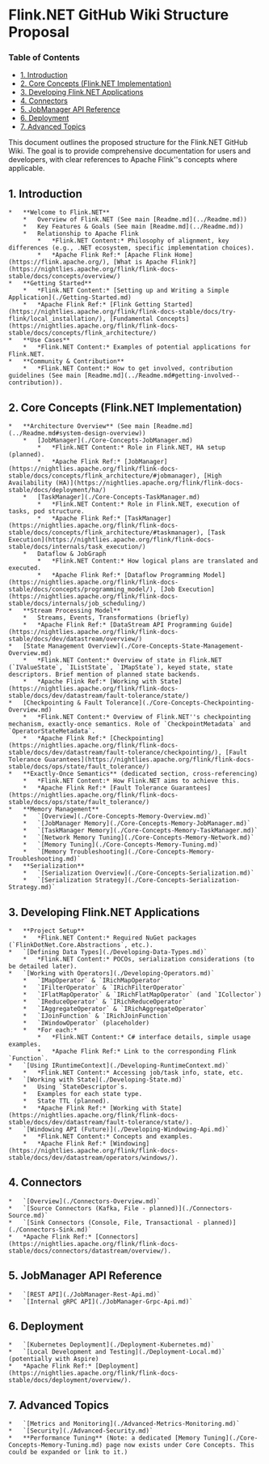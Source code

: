 # Flink.NET GitHub Wiki Structure Proposal

### Table of Contents
- [1. Introduction](#1-introduction)
- [2. Core Concepts (Flink.NET Implementation)](#2-core-concepts-flinknet-implementation)
- [3. Developing Flink.NET Applications](#3-developing-flinknet-applications)
- [4. Connectors](#4-connectors)
- [5. JobManager API Reference](#5-jobmanager-api-reference)
- [6. Deployment](#6-deployment)
- [7. Advanced Topics](#7-advanced-topics)

This document outlines the proposed structure for the Flink.NET GitHub Wiki. The goal is to provide comprehensive documentation for users and developers, with clear references to Apache Flink''s concepts where applicable.

## 1. Introduction
    *   **Welcome to Flink.NET**
        *   Overview of Flink.NET (See main [Readme.md](../Readme.md))
        *   Key Features & Goals (See main [Readme.md](../Readme.md))
        *   Relationship to Apache Flink
            *   *Flink.NET Content:* Philosophy of alignment, key differences (e.g., .NET ecosystem, specific implementation choices).
            *   *Apache Flink Ref:* [Apache Flink Home](https://flink.apache.org/), [What is Apache Flink?](https://nightlies.apache.org/flink/flink-docs-stable/docs/concepts/overview/)
    *   **Getting Started**
        *   *Flink.NET Content:* [Setting up and Writing a Simple Application](./Getting-Started.md)
        *   *Apache Flink Ref:* [Flink Getting Started](https://nightlies.apache.org/flink/flink-docs-stable/docs/try-flink/local_installation/), [Fundamental Concepts](https://nightlies.apache.org/flink/flink-docs-stable/docs/concepts/flink_architecture/)
    *   **Use Cases**
        *   *Flink.NET Content:* Examples of potential applications for Flink.NET.
    *   **Community & Contribution**
        *   *Flink.NET Content:* How to get involved, contribution guidelines (See main [Readme.md](../Readme.md#getting-involved--contribution)).

## 2. Core Concepts (Flink.NET Implementation)
    *   **Architecture Overview** (See main [Readme.md](../Readme.md#system-design-overview))
        *   [JobManager](./Core-Concepts-JobManager.md)
            *   *Flink.NET Content:* Role in Flink.NET, HA setup (planned).
            *   *Apache Flink Ref:* [JobManager](https://nightlies.apache.org/flink/flink-docs-stable/docs/concepts/flink_architecture/#jobmanager), [High Availability (HA)](https://nightlies.apache.org/flink/flink-docs-stable/docs/deployment/ha/)
        *   [TaskManager](./Core-Concepts-TaskManager.md)
            *   *Flink.NET Content:* Role in Flink.NET, execution of tasks, pod structure.
            *   *Apache Flink Ref:* [TaskManager](https://nightlies.apache.org/flink/flink-docs-stable/docs/concepts/flink_architecture/#taskmanager), [Task Execution](https://nightlies.apache.org/flink/flink-docs-stable/docs/internals/task_execution/)
        *   Dataflow & JobGraph
            *   *Flink.NET Content:* How logical plans are translated and executed.
            *   *Apache Flink Ref:* [Dataflow Programming Model](https://nightlies.apache.org/flink/flink-docs-stable/docs/concepts/programming_model/), [Job Execution](https://nightlies.apache.org/flink/flink-docs-stable/docs/internals/job_scheduling/)
    *   **Stream Processing Model**
        *   Streams, Events, Transformations (briefly)
        *   *Apache Flink Ref:* [DataStream API Programming Guide](https://nightlies.apache.org/flink/flink-docs-stable/docs/dev/datastream/overview/)
    *   [State Management Overview](./Core-Concepts-State-Management-Overview.md)
        *   *Flink.NET Content:* Overview of state in Flink.NET (`IValueState`, `IListState`, `IMapState`), keyed state, state descriptors. Brief mention of planned state backends.
        *   *Apache Flink Ref:* [Working with State](https://nightlies.apache.org/flink/flink-docs-stable/docs/dev/datastream/fault-tolerance/state/)
    *   [Checkpointing & Fault Tolerance](./Core-Concepts-Checkpointing-Overview.md)
        *   *Flink.NET Content:* Overview of Flink.NET''s checkpointing mechanism, exactly-once semantics. Role of `CheckpointMetadata` and `OperatorStateMetadata`.
        *   *Apache Flink Ref:* [Checkpointing](https://nightlies.apache.org/flink/flink-docs-stable/docs/dev/datastream/fault-tolerance/checkpointing/), [Fault Tolerance Guarantees](https://nightlies.apache.org/flink/flink-docs-stable/docs/ops/state/fault_tolerance/)
    *   **Exactly-Once Semantics** (dedicated section, cross-referencing)
        *   *Flink.NET Content:* How Flink.NET aims to achieve this.
        *   *Apache Flink Ref:* [Fault Tolerance Guarantees](https://nightlies.apache.org/flink/flink-docs-stable/docs/ops/state/fault_tolerance/)
    *   **Memory Management**
        *   `[Overview](./Core-Concepts-Memory-Overview.md)`
        *   `[JobManager Memory](./Core-Concepts-Memory-JobManager.md)`
        *   `[TaskManager Memory](./Core-Concepts-Memory-TaskManager.md)`
        *   `[Network Memory Tuning](./Core-Concepts-Memory-Network.md)`
        *   `[Memory Tuning](./Core-Concepts-Memory-Tuning.md)`
        *   `[Memory Troubleshooting](./Core-Concepts-Memory-Troubleshooting.md)`
    *   **Serialization**
        *   `[Serialization Overview](./Core-Concepts-Serialization.md)`
        *   `[Serialization Strategy](./Core-Concepts-Serialization-Strategy.md)`

## 3. Developing Flink.NET Applications
    *   **Project Setup**
        *   *Flink.NET Content:* Required NuGet packages (`FlinkDotNet.Core.Abstractions`, etc.).
    *   `[Defining Data Types](./Developing-Data-Types.md)`
        *   *Flink.NET Content:* POCOs, serialization considerations (to be detailed later).
    *   `[Working with Operators](./Developing-Operators.md)`
        *   `IMapOperator` & `IRichMapOperator`
        *   `IFilterOperator` & `IRichFilterOperator`
        *   `IFlatMapOperator` & `IRichFlatMapOperator` (and `ICollector`)
        *   `IReduceOperator` & `IRichReduceOperator`
        *   `IAggregateOperator` & `IRichAggregateOperator`
        *   `IJoinFunction` & `IRichJoinFunction`
        *   `IWindowOperator` (placeholder)
        *   *For each:*
            *   *Flink.NET Content:* C# interface details, simple usage examples.
            *   *Apache Flink Ref:* Link to the corresponding Flink `Function`.
    *   `[Using IRuntimeContext](./Developing-RuntimeContext.md)`
        *   *Flink.NET Content:* Accessing job/task info, state, etc.
    *   `[Working with State](./Developing-State.md)`
        *   Using `StateDescriptor`s.
        *   Examples for each state type.
        *   State TTL (planned).
        *   *Apache Flink Ref:* [Working with State](https://nightlies.apache.org/flink/flink-docs-stable/docs/dev/datastream/fault-tolerance/state/).
    *   `[Windowing API (Future)](./Developing-Windowing-Api.md)`
        *   *Flink.NET Content:* Concepts and examples.
        *   *Apache Flink Ref:* [Windowing](https://nightlies.apache.org/flink/flink-docs-stable/docs/dev/datastream/operators/windows/).

## 4. Connectors
    *   `[Overview](./Connectors-Overview.md)`
    *   `[Source Connectors (Kafka, File - planned)](./Connectors-Source.md)`
    *   `[Sink Connectors (Console, File, Transactional - planned)](./Connectors-Sink.md)`
    *   *Apache Flink Ref:* [Connectors](https://nightlies.apache.org/flink/flink-docs-stable/docs/connectors/datastream/overview/).

## 5. JobManager API Reference
    *   `[REST API](./JobManager-Rest-Api.md)`
    *   `[Internal gRPC API](./JobManager-Grpc-Api.md)`

## 6. Deployment
    *   `[Kubernetes Deployment](./Deployment-Kubernetes.md)`
    *   `[Local Development and Testing](./Deployment-Local.md)` (potentially with Aspire)
    *   *Apache Flink Ref:* [Deployment](https://nightlies.apache.org/flink/flink-docs-stable/docs/deployment/overview/).

## 7. Advanced Topics
    *   `[Metrics and Monitoring](./Advanced-Metrics-Monitoring.md)`
    *   `[Security](./Advanced-Security.md)`
    *   **Performance Tuning** (Note: a dedicated [Memory Tuning](./Core-Concepts-Memory-Tuning.md) page now exists under Core Concepts. This could be expanded or link to it.)

